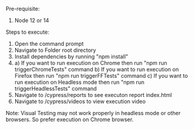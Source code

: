 Pre-requisite:

1. Node 12 or 14


Steps to execute:
1. Open the command prompt
2. Navigate to Folder root directory
3. Install dependencies by running "npm install"
4. a) If you want to run execution on Chrome then run "npm run triggerChromeTests" command
   b) If you want to run execution on Firefox then run "npm run triggerFFTests" command
   c) If you want to run execution on Headless mode then run "npm run triggerHeadlessTests" command
5. Navigate to /cypress/reports to see executon report index.html
6. Navigate to /cypress/videos to view execution video

Note: Visual Testing may not work properly in headless mode or other browsers. So prefer execution on Chrome browser.